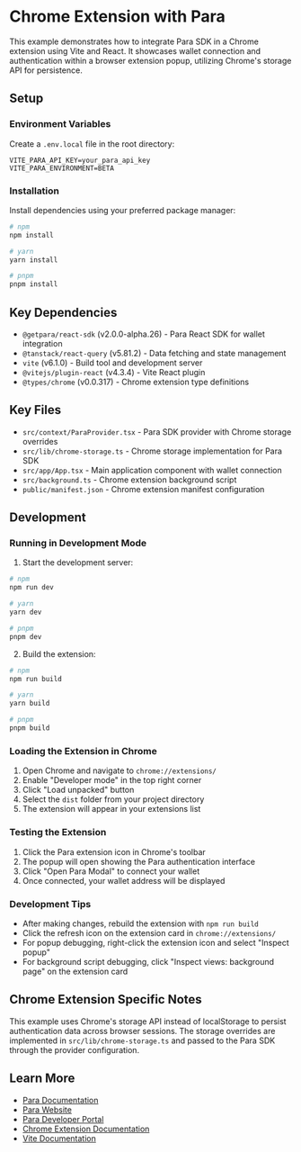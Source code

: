 # Chrome Extension with Para

This example demonstrates how to integrate Para SDK in a Chrome extension using Vite and React. It showcases wallet connection and authentication within a browser extension popup, utilizing Chrome's storage API for persistence.

## Setup

### Environment Variables

Create a `.env.local` file in the root directory:

```env
VITE_PARA_API_KEY=your_para_api_key
VITE_PARA_ENVIRONMENT=BETA
```

### Installation

Install dependencies using your preferred package manager:

```bash
# npm
npm install

# yarn
yarn install

# pnpm
pnpm install
```

## Key Dependencies

- `@getpara/react-sdk` (v2.0.0-alpha.26) - Para React SDK for wallet integration
- `@tanstack/react-query` (v5.81.2) - Data fetching and state management
- `vite` (v6.1.0) - Build tool and development server
- `@vitejs/plugin-react` (v4.3.4) - Vite React plugin
- `@types/chrome` (v0.0.317) - Chrome extension type definitions

## Key Files

- `src/context/ParaProvider.tsx` - Para SDK provider with Chrome storage overrides
- `src/lib/chrome-storage.ts` - Chrome storage implementation for Para SDK
- `src/app/App.tsx` - Main application component with wallet connection
- `src/background.ts` - Chrome extension background script
- `public/manifest.json` - Chrome extension manifest configuration

## Development

### Running in Development Mode

1. Start the development server:

```bash
# npm
npm run dev

# yarn
yarn dev

# pnpm
pnpm dev
```

2. Build the extension:

```bash
# npm
npm run build

# yarn
yarn build

# pnpm
pnpm build
```

### Loading the Extension in Chrome

1. Open Chrome and navigate to `chrome://extensions/`
2. Enable "Developer mode" in the top right corner
3. Click "Load unpacked" button
4. Select the `dist` folder from your project directory
5. The extension will appear in your extensions list

### Testing the Extension

1. Click the Para extension icon in Chrome's toolbar
2. The popup will open showing the Para authentication interface
3. Click "Open Para Modal" to connect your wallet
4. Once connected, your wallet address will be displayed

### Development Tips

- After making changes, rebuild the extension with `npm run build`
- Click the refresh icon on the extension card in `chrome://extensions/`
- For popup debugging, right-click the extension icon and select "Inspect popup"
- For background script debugging, click "Inspect views: background page" on the extension card

## Chrome Extension Specific Notes

This example uses Chrome's storage API instead of localStorage to persist authentication data across browser sessions. The storage overrides are implemented in `src/lib/chrome-storage.ts` and passed to the Para SDK through the provider configuration.

## Learn More

- [Para Documentation](https://docs.getpara.com)
- [Para Website](https://getpara.com)
- [Para Developer Portal](https://developer.getpara.com)
- [Chrome Extension Documentation](https://developer.chrome.com/docs/extensions)
- [Vite Documentation](https://vitejs.dev)